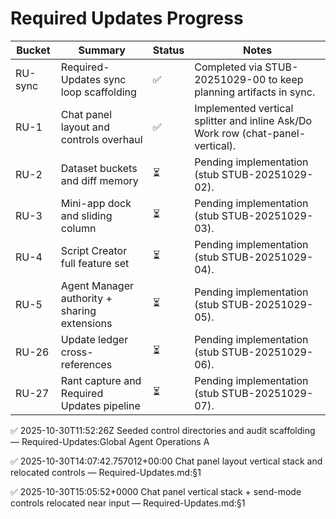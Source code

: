 # Required Updates Progress

| Bucket | Summary | Status | Notes |
| --- | --- | --- | --- |
| RU-sync | Required-Updates sync loop scaffolding | ✅ | Completed via STUB-20251029-00 to keep planning artifacts in sync. |
| RU-1 | Chat panel layout and controls overhaul | ✅ | Implemented vertical splitter and inline Ask/Do Work row (chat-panel-vertical). |
| RU-2 | Dataset buckets and diff memory | ⏳ | Pending implementation (stub STUB-20251029-02). |
| RU-3 | Mini-app dock and sliding column | ⏳ | Pending implementation (stub STUB-20251029-03). |
| RU-4 | Script Creator full feature set | ⏳ | Pending implementation (stub STUB-20251029-04). |
| RU-5 | Agent Manager authority + sharing extensions | ⏳ | Pending implementation (stub STUB-20251029-05). |
| RU-26 | Update ledger cross-references | ⏳ | Pending implementation (stub STUB-20251029-06). |
| RU-27 | Rant capture and Required Updates pipeline | ⏳ | Pending implementation (stub STUB-20251029-07). |
✅ 2025-10-30T11:52:26Z Seeded control directories and audit scaffolding — Required-Updates:Global Agent Operations A

✅ 2025-10-30T14:07:42.757012+00:00 Chat panel layout vertical stack and relocated controls — Required-Updates.md:§1

✅ 2025-10-30T15:05:52+0000 Chat panel vertical stack + send-mode controls relocated near input — Required-Updates.md:§1
